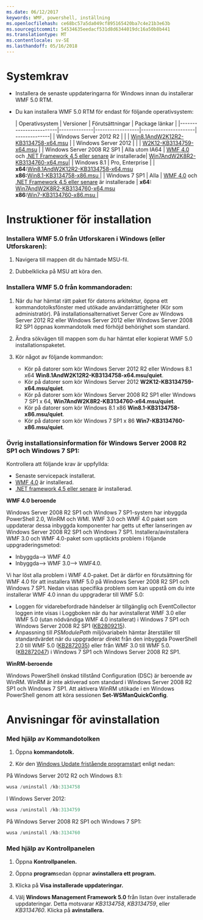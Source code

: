 ```yaml
---
ms.date: 06/12/2017
keywords: WMF, powershell, inställning
ms.openlocfilehash: ce68bc57a5da049cf895165420ba7c4e21b3e63b
ms.sourcegitcommit: 54534635eedacf531d8d6344019dc16a50b8b441
ms.translationtype: MT
ms.contentlocale: sv-SE
ms.lasthandoff: 05/16/2018
---
```

# <a name="system-requirements"></a>Systemkrav

- Installera de senaste uppdateringarna för Windows innan du installerar WMF 5.0 RTM.
- Du kan installera WMF 5.0 RTM för endast för följande operativsystem:

    | Operativsystem       | Versioner         | Förutsättningar        |  Package länkar |
    |------------------------|--------------|------------------|----------------------| --------------|
    | Windows Server 2012 R2 |  |  | [Win8.1AndW2K12R2-KB3134758-x64.msu](http://go.microsoft.com/fwlink/?LinkId=717507) |
    | Windows Server 2012    |  |  | [W2K12-KB3134759-x64.msu](http://go.microsoft.com/fwlink/?LinkId=717506) |
    | Windows Server 2008 R2 SP1 | Alla utom IA64 | [WMF 4.0](http://www.microsoft.com/en-us/download/details.aspx?id=40855) och [.NET Framework 4.5 eller senare](https://msdn.microsoft.com/library/5a4x27ek.aspx) är installerade| [Win7AndW2K8R2-KB3134760-x64.msu](http://go.microsoft.com/fwlink/?LinkId=717504)|
    | Windows 8.1 | Pro, Enterprise | | **x64:**[Win8.1AndW2K12R2-KB3134758-x64.msu  ](http://go.microsoft.com/fwlink/?LinkId=717507) </br> **x86:**[Win8.1-KB3134758-x86.msu  ](http://go.microsoft.com/fwlink/?LinkID=717963)|
    | Windows 7 SP1 | Alla | [WMF 4.0](http://www.microsoft.com/en-us/download/details.aspx?id=40855) och [.NET Framework 4.5 eller senare](https://msdn.microsoft.com/library/5a4x27ek.aspx) är installerade | **x64:**  [Win7AndW2K8R2-KB3134760-x64.msu](http://go.microsoft.com/fwlink/?LinkId=717504)  </br> **x86:**[Win7-KB3134760-x86.msu  ](http://go.microsoft.com/fwlink/?LinkID=717962)|

# <a name="installation-instructions"></a>Instruktioner för installation

### <a name="to-install-wmf-50-from-windows-explorer-or-file-explorer"></a>Installera WMF 5.0 från Utforskaren i Windows (eller Utforskaren):

1. Navigera till mappen dit du hämtade MSU-fil.

2. Dubbelklicka på MSU att köra den.

### <a name="to-install-wmf-50-from-command-prompt"></a>Installera WMF 5.0 från kommandoraden:

1. När du har hämtat rätt paket för datorns arkitektur, öppna ett kommandotolksfönster med utökade användarrättigheter (Kör som administratör). På installationsalternativet Server Core av Windows Server 2012 R2 eller Windows Server 2012 eller Windows Server 2008 R2 SP1 öppnas kommandotolk med förhöjd behörighet som standard.

2. Ändra sökvägen till mappen som du har hämtat eller kopierat WMF 5.0 installationspaketet.

3. Kör något av följande kommandon:
    - Kör på datorer som kör Windows Server 2012 R2 eller Windows 8.1 x64 **Win8.1AndW2K12R2-KB3134758-x64.msu/quiet**.
    - Kör på datorer som kör Windows Server 2012 **W2K12-KB3134759-x64.msu/quiet**.
    - Kör på datorer som kör Windows Server 2008 R2 SP1 eller Windows 7 SP1 x 64, **Win7AndW2K8R2-KB3134760-x64.msu/quiet**.
    - Kör på datorer som kör Windows 8.1 x86 **Win8.1-KB3134758-x86.msu/quiet**.
    - Kör på datorer som kör Windows 7 SP1 x 86 **Win7-KB3134760-x86.msu/quiet**.

### <a name="additional-installation-notes-for-windows-server-2008-r2-sp1-and-windows-7-sp1"></a>Övrig installationsinformation för Windows Server 2008 R2 SP1 och Windows 7 SP1:

Kontrollera att följande krav är uppfyllda:
- Senaste servicepack installerat.
- [WMF 4.0](http://www.microsoft.com/en-us/download/details.aspx?id=40855) är installerad.
- [.NET framework 4.5 eller senare](https://msdn.microsoft.com/library/5a4x27ek.aspx) är installerad.

**WMF 4.0 beroende**

Windows Server 2008 R2 SP1 och Windows 7 SP1-system har inbyggda PowerShell 2.0, WinRM och WMI. WMF 3.0 och WMF 4.0 paket som uppdaterar dessa inbyggda komponenter har getts ut efter lanseringen av Windows Server 2008 R2 SP1 och Windows 7 SP1. Installera/avinstallera WMF 3.0 och WMF 4.0-paket som upptäckts problem i följande uppgraderingsmetod:

- Inbyggda--> WMF 4.0
- Inbyggda--> WMF 3.0--> WMF4.0.

Vi har löst alla problem i WMF 4.0-paket. Det är därför en förutsättning för WMF 4.0 för att installera WMF 5.0 på Windows Server 2008 R2 SP1 och Windows 7 SP1. Nedan visas specifika problem som kan uppstå om du inte installerar WMF 4.0 innan du uppgraderar till WMF 5.0:

- Loggen för vidarebefordrade händelser är tillgänglig och EventCollector loggen inte visas i Loggboken när du har avinstallerat WMF 3.0 eller WMF 5.0 (utan nödvändiga WMF 4.0 installerat) i Windows 7 SP1 och Windows Server 2008 R2 SP1 ([KB2809215](https://support.microsoft.com/en-us/kb/2809215)).
- Anpassning till *PSModulePath* miljövariabeln hämtar återställer till standardvärdet när du uppgraderar direkt från den inbyggda PowerShell 2.0 till WMF 5.0 ([KB2872035](https://support.microsoft.com/en-us/kb/2872035)) eller från WMF 3.0 till WMF 5.0. ([KB2872047](https://support.microsoft.com/en-us/kb/2872047)) i Windows 7 SP1 och Windows Server 2008 R2 SP1.

**WinRM-beroende**

Windows PowerShell önskad tillstånd Configuration (DSC) är beroende av WinRM. WinRM är inte aktiverad som standard i Windows Server 2008 R2 SP1 och Windows 7 SP1. Att aktivera WinRM utökade i en Windows PowerShell genom att köra sessionen **Set-WSManQuickConfig**.

# <a name="uninstallation-instructions"></a>Anvisningar för avinstallation

### <a name="using-command-prompt"></a>Med hjälp av Kommandotolken

1.  Öppna **kommandotolk.**

2.  Kör den [Windows Update fristående programstart](https://support.microsoft.com/en-us/kb/934307) enligt nedan:

På Windows Server 2012 R2 och Windows 8.1:
```powershell
wusa /uninstall /kb:3134758
```
I Windows Server 2012:
```powershell
wusa /uninstall /kb:3134759
```
På Windows Server 2008 R2 SP1 och Windows 7 SP1:
```powershell
wusa /uninstall /kb:3134760
```

### <a name="using-control-panel"></a>Med hjälp av Kontrollpanelen

1.  Öppna **Kontrollpanelen.**

2.  Öppna **program**sedan öppnar **avinstallera ett program.**

3.  Klicka på **Visa installerade uppdateringar.**

4.  Välj **Windows Management Framework 5.0** från listan över installerade uppdateringar. Detta motsvarar *KB3134758*, *KB3134759*, eller *KB3134760*. Klicka på **avinstallera.**
